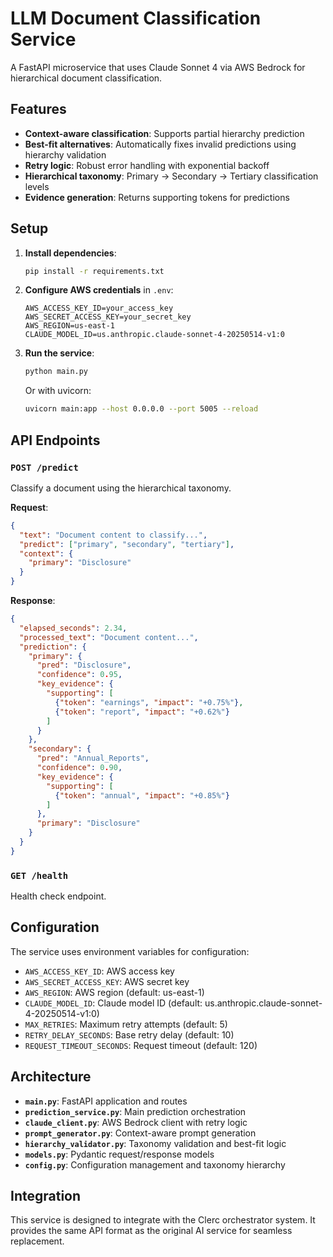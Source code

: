 # LLM Document Classification Service

A FastAPI microservice that uses Claude Sonnet 4 via AWS Bedrock for hierarchical document classification.

## Features

- **Context-aware classification**: Supports partial hierarchy prediction
- **Best-fit alternatives**: Automatically fixes invalid predictions using hierarchy validation
- **Retry logic**: Robust error handling with exponential backoff
- **Hierarchical taxonomy**: Primary → Secondary → Tertiary classification levels
- **Evidence generation**: Returns supporting tokens for predictions

## Setup

1. **Install dependencies**:
   ```bash
   pip install -r requirements.txt
   ```

2. **Configure AWS credentials** in `.env`:
   ```env
   AWS_ACCESS_KEY_ID=your_access_key
   AWS_SECRET_ACCESS_KEY=your_secret_key
   AWS_REGION=us-east-1
   CLAUDE_MODEL_ID=us.anthropic.claude-sonnet-4-20250514-v1:0
   ```

3. **Run the service**:
   ```bash
   python main.py
   ```
   
   Or with uvicorn:
   ```bash
   uvicorn main:app --host 0.0.0.0 --port 5005 --reload
   ```

## API Endpoints

### `POST /predict`

Classify a document using the hierarchical taxonomy.

**Request**:
```json
{
  "text": "Document content to classify...",
  "predict": ["primary", "secondary", "tertiary"],
  "context": {
    "primary": "Disclosure"
  }
}
```

**Response**:
```json
{
  "elapsed_seconds": 2.34,
  "processed_text": "Document content...",
  "prediction": {
    "primary": {
      "pred": "Disclosure",
      "confidence": 0.95,
      "key_evidence": {
        "supporting": [
          {"token": "earnings", "impact": "+0.75%"},
          {"token": "report", "impact": "+0.62%"}
        ]
      }
    },
    "secondary": {
      "pred": "Annual_Reports",
      "confidence": 0.90,
      "key_evidence": {
        "supporting": [
          {"token": "annual", "impact": "+0.85%"}
        ]
      },
      "primary": "Disclosure"
    }
  }
}
```

### `GET /health`

Health check endpoint.

## Configuration

The service uses environment variables for configuration:

- `AWS_ACCESS_KEY_ID`: AWS access key
- `AWS_SECRET_ACCESS_KEY`: AWS secret key  
- `AWS_REGION`: AWS region (default: us-east-1)
- `CLAUDE_MODEL_ID`: Claude model ID (default: us.anthropic.claude-sonnet-4-20250514-v1:0)
- `MAX_RETRIES`: Maximum retry attempts (default: 5)
- `RETRY_DELAY_SECONDS`: Base retry delay (default: 10)
- `REQUEST_TIMEOUT_SECONDS`: Request timeout (default: 120)

## Architecture

- **`main.py`**: FastAPI application and routes
- **`prediction_service.py`**: Main prediction orchestration
- **`claude_client.py`**: AWS Bedrock client with retry logic
- **`prompt_generator.py`**: Context-aware prompt generation
- **`hierarchy_validator.py`**: Taxonomy validation and best-fit logic
- **`models.py`**: Pydantic request/response models
- **`config.py`**: Configuration management and taxonomy hierarchy

## Integration

This service is designed to integrate with the Clerc orchestrator system. It provides the same API format as the original AI service for seamless replacement.